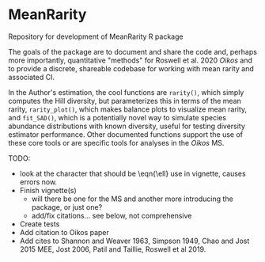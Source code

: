 # MeanRarity
Repository for development of MeanRarity R package

The goals of the package are to document and share the code and, perhaps more importantly, quantitative "methods" for Roswell et al. 2020 _Oikos_ and to provide a discrete, shareable codebase for working with mean rarity and associated CI.

In the Author's estimation, the cool functions are `rarity()`, which simply
computes the Hill diversity, but parameterizes this in terms of the mean rarity,
`rarity_plot()`, which makes balance plots to visualize mean rarity, and
`fit_SAD()`, which is a potentially novel way to simulate species abundance
distributions with known diversity, useful for testing diversity estimator
performance. Other documented functions support the use of these core tools or
are specific tools for analyses in the _Oikos_ MS.

TODO: 

 * look at the character that should be \eqn{\ell} use in vignette, causes errors
now.
 * Finish vignette(s)
   * will there be one for the MS and another more introducing the package, or
just one?
   * add/fix citations... see below, not comprehensive
 * Create tests
 * Add citation to Oikos paper
 * Add cites to Shannon and Weaver 1963, Simpson 1949, Chao and Jost 2015 MEE, 
Jost 2006, Patil and Taillie, Roswell et al 2019. 




